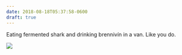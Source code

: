 ```yaml
---
date: 2018-08-18T05:37:58-0600
draft: true
---
```




Eating fermented shark and drinking brennivín in a van. Like you do.

![](/images/2018/d8b4e98d3d.jpg)



